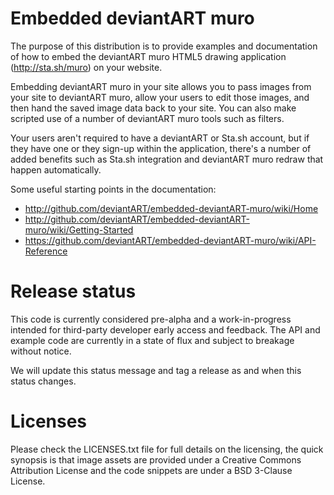 Embedded deviantART muro
========================

The purpose of this distribution is to provide examples and documentation of how to embed the deviantART muro HTML5 drawing application (http://sta.sh/muro) on your website.

Embedding deviantART muro in your site allows you to pass images from your site to deviantART muro, allow your users to edit those images, and then hand the saved image data back to your site. You can also make scripted use of a number of deviantART muro tools such as filters.

Your users aren't required to have a deviantART or Sta.sh account, but if they have one or they sign-up within the application, there's a number of added benefits such as Sta.sh integration and deviantART muro redraw that happen automatically.

Some useful starting points in the documentation:

 * http://github.com/deviantART/embedded-deviantART-muro/wiki/Home
 * http://github.com/deviantART/embedded-deviantART-muro/wiki/Getting-Started
 * https://github.com/deviantART/embedded-deviantART-muro/wiki/API-Reference

Release status
==============

This code is currently considered pre-alpha and a work-in-progress intended for third-party developer early access and feedback. The API and example code are currently in a state of flux and subject to breakage without notice.

We will update this status message and tag a release as and when this status changes.

Licenses
========

Please check the LICENSES.txt file for full details on the licensing, the quick synopsis is that image assets are provided under a Creative Commons Attribution License and the code snippets are under a BSD 3-Clause License.
